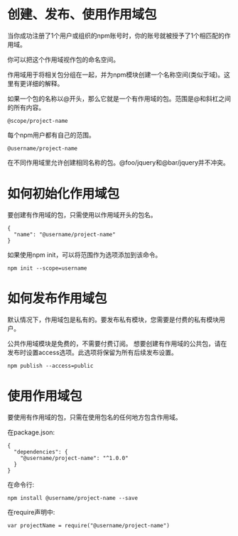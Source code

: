 


# 创建、发布、使用作用域包

当你成功注册了1个用户或组织的npm账号时，你的账号就被授予了1个相匹配的作用域。

你可以把这个作用域视作包的命名空间。

作用域用于将相关包分组在一起，并为npm模块创建一个名称空间(类似于域)。这里有更详细的解释。

如果一个包的名称以@开头，那么它就是一个有作用域的包。范围是@和斜杠之间的所有内容。

```
@scope/project-name
```

每个npm用户都有自己的范围。
```
@username/project-name
```


在不同作用域里允许创建相同名称的包。@foo/jquery和@bar/jquery并不冲突。


# 如何初始化作用域包

要创建有作用域的包，只需使用以作用域开头的包名。

```
{
  "name": "@username/project-name"
}
```

如果使用npm init，可以将范围作为选项添加到该命令。
```
npm init --scope=username
```


# 如何发布作用域包

默认情况下，作用域包是私有的。要发布私有模块，您需要是付费的私有模块用户。

公共作用域模块是免费的，不需要付费订阅。
想要创建有作用域的公共包，请在发布时设置access选项。此选项将保留为所有后续发布设置。

```
npm publish --access=public
```


# 使用作用域包

要使用有作用域的包，只需在使用包名的任何地方包含作用域。

在package.json:

```
{
  "dependencies": {
    "@username/project-name": "^1.0.0"
  }
}
```

在命令行:

```
npm install @username/project-name --save
```

在require声明中:
```
var projectName = require("@username/project-name")
```